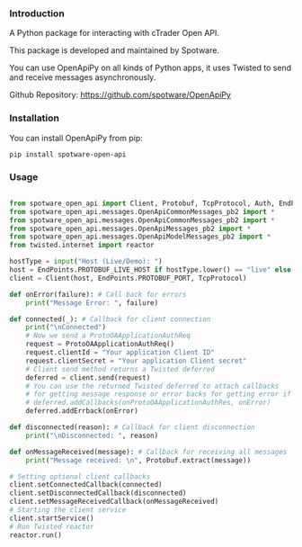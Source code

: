 ### Introduction

A Python package for interacting with cTrader Open API.

This package is developed and maintained by Spotware.

You can use OpenApiPy on all kinds of Python apps, it uses Twisted to send and receive messages asynchronously.

Github Repository: https://github.com/spotware/OpenApiPy

### Installation

You can install OpenApiPy from pip:

```
pip install spotware-open-api
```

### Usage

```python

from spotware_open_api import Client, Protobuf, TcpProtocol, Auth, EndPoints
from spotware_open_api.messages.OpenApiCommonMessages_pb2 import *
from spotware_open_api.messages.OpenApiCommonMessages_pb2 import *
from spotware_open_api.messages.OpenApiMessages_pb2 import *
from spotware_open_api.messages.OpenApiModelMessages_pb2 import *
from twisted.internet import reactor

hostType = input("Host (Live/Demo): ")
host = EndPoints.PROTOBUF_LIVE_HOST if hostType.lower() == "live" else EndPoints.PROTOBUF_DEMO_HOST
client = Client(host, EndPoints.PROTOBUF_PORT, TcpProtocol)

def onError(failure): # Call back for errors
    print("Message Error: ", failure)

def connected(_): # Callback for client connection
    print("\nConnected")
    # Now we send a ProtoOAApplicationAuthReq
    request = ProtoOAApplicationAuthReq()
    request.clientId = "Your application Client ID"
    request.clientSecret = "Your application Client secret"
    # Client send method returns a Twisted deferred
    deferred = client.send(request)
    # You can use the returned Twisted deferred to attach callbacks
    # for getting message response or error backs for getting error if something went wrong
    # deferred.addCallbacks(onProtoOAApplicationAuthRes, onError)
    deferred.addErrback(onError)

def disconnected(reason): # Callback for client disconnection
    print("\nDisconnected: ", reason)

def onMessageReceived(message): # Callback for receiving all messages
    print("Message received: \n", Protobuf.extract(message))

# Setting optional client callbacks
client.setConnectedCallback(connected)
client.setDisconnectedCallback(disconnected)
client.setMessageReceivedCallback(onMessageReceived)
# Starting the client service
client.startService()
# Run Twisted reactor
reactor.run()

```

